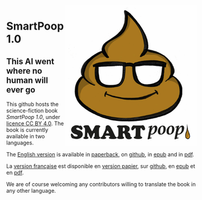 <img src="SmartPoop.jpg" alt="SmartPoop.jpg" width="350" align="right" />

# SmartPoop 1.0

## This AI went where no human will ever go

This github hosts the science-fiction book *SmartPoop 1.0*, under [licence CC BY 4.0](https://creativecommons.org/licenses/by/4.0/).
The book is currently available in two languages.

The [English version](English/README.md) is available in [paperback](https://www.amazon.com/dp/B09MF889SM), on [github](English/1-gold.md), in [epub](English/SmartPoop.epub) and in [pdf](English/SmartPoop.pdf).

La [version française](French/README.md) est disponible en [version papier](https://www.amazon.fr/dp/B09MDF78ZY), sur [github](French/1-L'or.md), en [epub](French/SmartPoop-fr.epub) et en [pdf](French/SmartPoop-fr.pdf).

We are of course welcoming any contributors willing to translate the book in any other language.
